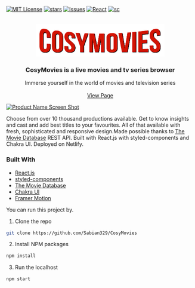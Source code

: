 [![MIT License][license-shield]][license-url]
[![stars][stars-shield]][stars-url]
[![Issues][issues-shield]][issues-url]
[![React][react-shield]][react-url]
[![sc][sc-shield]][sc-url]



<br />
<div align="center">
  <a href="https://cosymovies.netlify.app">
   <img src="https://github.com/Sabian329/CosyMovies/blob/main/src/Assets/logo11.png" alt="logo" />
  </a>

  <h3 align="center"> CosyMovies is a live movies and tv series browser</h3>

  <p align="center">
    Immerse yourself in the world of movies and television series
    <br />
    <br />
    <a href="https://cosymovies.netlify.app">View Page</a>
  </p>
</div>

[![Product Name Screen Shot][product-screenshot]](https://example.com)

Choose from over 10 thousand productions available. Get to know insights and cast and add best titles to your favourites. All of that available with fresh, sophisticated and responsive design.Made possible thanks to [The Movie Database](https://www.themoviedb.org/) REST API. Built with React.js with styled-components and Chakra UI. Deployed on Netlify.

  ### Built With

- [React.js](https://reactjs.org/)
- [styled-components](https://styled-components.com/)
- [The Movie Database](https://www.themoviedb.org/)
- [Chakra UI](https://chakra-ui.com/)
- [Framer Motion](https://www.framer.com/docs/)

  
You can run this project by.

 1. Clone the repo
   ```sh
   git clone https://github.com/Sabian329/CosyMovies
   ```
 2. Install NPM packages
   ```sh
   npm install
   ```
 3. Run the localhost
   ```sh
   npm start
   ```

[stars-shield]: https://img.shields.io/github/stars/pislagz/manycoins.svg?style=for-the-badge
[stars-url]: https://github.com/Sabian329/CosyMovies/stargazers
[issues-shield]: https://img.shields.io/github/issues/pislagz/manycoins.svg?style=for-the-badge
[issues-url]: https://github.com/Sabian329/CosyMovies/issues
[license-shield]: https://img.shields.io/github/license/pislagz/manycoins?style=for-the-badge
[license-url]:https://github.com/Sabian329/CosyMovies/blob/main/LICENSE.md
[react-shield]: https://img.shields.io/static/v1?label=&message=React&color=gray&style=for-the-badge&logo=react
[react-url]: https://reactjs.org
[sc-shield]: https://img.shields.io/static/v1?label=&message=styled-components&color=2b2b2b&style=for-the-badge&logo=styledcomponents
[sc-url]: https://styled-components.com
[product-screenshot]: https://github.com/Sabian329/sabian/blob/main/CM.jpg

